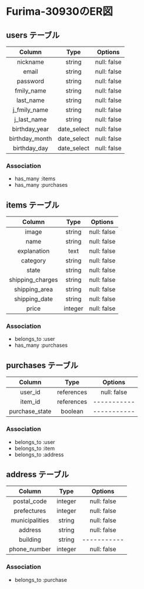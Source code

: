 # Furima-30930のER図

## users テーブル

| Column          | Type        | Options     |
|:---------------:|:-----------:|:-----------:|
| nickname        | string      | null: false |
| email           | string      | null: false |
| password        | string      | null: false |
| fmily_name      | string      | null: false |
| last_name       | string      | null: false |
| j_fmily_name    | string      | null: false |
| j_last_name     | string      | null: false |
| birthday_year   | date_select | null: false |
| birthday_month  | date_select | null: false |
| birthday_day    | date_select | null: false |

### Association

- has_many :items
- has_many :purchases

## items テーブル

| Column           | Type        | Options     |
|:----------------:|:-----------:|:-----------:|
| image            | string      | null: false |
| name             | string      | null: false |
| explanation      | text        | null: false |
| category         | string      | null: false |
| state            | string      | null: false |
| shipping_charges | string      | null: false |
| shipping_area    | string      | null: false |
| shipping_date    | string      | null: false |
| price            | integer     | null: false |

### Association

- belongs_to :user
- has_many :purchases

## purchases テーブル

| Column         | Type       | Options     |
|:--------------:|:----------:|:-----------:|
| user_id        | references | null: false |
| item_id        | references | ----------- |
| purchase_state | boolean    | ----------- |

### Association

- belongs_to :user
- belongs_to :item
- belongs_to :address

## address テーブル

| Column         | Type       | Options     |
|:--------------:|:----------:|:-----------:|
| postal_code    | integer    | null: false |
| prefectures    | integer    | null: false |
| municipalities | string     | null: false |
| address        | string     | null: false |
| building       | string     | ----------- |
| phone_number   | integer    | null: false |

### Association

- belongs_to :purchase